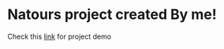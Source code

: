 <h1>Natours project created By me!</h1>


<p> Check this <a href="https://elevenmou.github.io/Natours/" target="_blank">link</a> for project demo 
